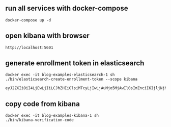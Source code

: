 ## run all services with docker-compose
```
docker-compose up -d
```
## open kibana with browser
```
http://localhost:5601
```
## generate enrollment token in elasticsearch
```
docker exec -it blog-examples-elasticsearch-1 sh
./bin/elasticsearch-create-enrollment-token --scope kibana

eyJ2ZXIiOiI4LjEwLjIiLCJhZHIiOlsiMTcyLjIwLjAuMjo5MjAwIl0sImZnciI6IjljNjNiMTVjZDM1ZjQ5YWFiZmFlYjMyNzA4NDBmNWNkZTNiMTAwOGE4NjNkNzMyMmMxMzJkNTk5NDU1ZWQxNzUiLCJrZXkiOiJNRnVueW9vQjF2OUhHUlpndmpYcTpyX2t5MXFYMlQ1V2dLbHZVRWpaWFNnIn0=
```
## copy code from kibana
```
docker exec -it blog-examples-kibana-1 sh
./bin/kibana-verification-code
```
